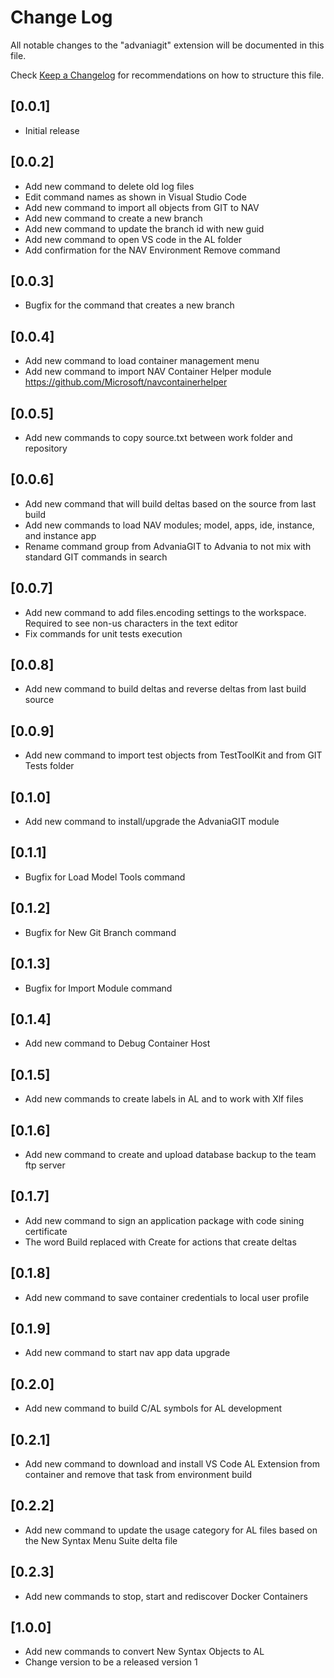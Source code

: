 # Change Log
All notable changes to the "advaniagit" extension will be documented in this file.

Check [Keep a Changelog](http://keepachangelog.com/) for recommendations on how to structure this file.

## [0.0.1]
- Initial release

## [0.0.2]
- Add new command to delete old log files
- Edit command names as shown in Visual Studio Code
- Add new command to import all objects from GIT to NAV
- Add new command to create a new branch
- Add new command to update the branch id with new guid
- Add new command to open VS code in the AL folder
- Add confirmation for the NAV Environment Remove command

## [0.0.3]
- Bugfix for the command that creates a new branch

## [0.0.4]
- Add new command to load container management menu
- Add new command to import NAV Container Helper module <https://github.com/Microsoft/navcontainerhelper>

## [0.0.5]
- Add new commands to copy source.txt between work folder and repository

## [0.0.6]
- Add new command that will build deltas based on the source from last build
- Add new commands to load NAV modules; model, apps, ide, instance, and instance app
- Rename command group from AdvaniaGIT to Advania to not mix with standard GIT commands in search

## [0.0.7]
- Add new command to add files.encoding settings to the workspace.  Required to see non-us characters in the text editor
- Fix commands for unit tests execution

## [0.0.8]
- Add new command to build deltas and reverse deltas from last build source

## [0.0.9]
- Add new command to import test objects from TestToolKit and from GIT Tests folder

## [0.1.0]
- Add new command to install/upgrade the AdvaniaGIT module

## [0.1.1]
- Bugfix for Load Model Tools command

## [0.1.2]
- Bugfix for New Git Branch command

## [0.1.3]
- Bugfix for Import Module command

## [0.1.4]
- Add new command to Debug Container Host

## [0.1.5]
- Add new commands to create labels in AL and to work with Xlf files

## [0.1.6]
- Add new command to create and upload database backup to the team ftp server

## [0.1.7]
- Add new command to sign an application package with code sining certificate
- The word Build replaced with Create for actions that create deltas

## [0.1.8]
- Add new command to save container credentials to local user profile

## [0.1.9]
- Add new command to start nav app data upgrade

## [0.2.0]
- Add new command to build C/AL symbols for AL development

## [0.2.1]
- Add new command to download and install VS Code AL Extension from container and remove that task from environment build

## [0.2.2]
- Add new command to update the usage category for AL files based on the New Syntax Menu Suite delta file

## [0.2.3]
- Add new commands to stop, start and rediscover Docker Containers

## [1.0.0]
- Add new commands to convert New Syntax Objects to AL
- Change version to be a released version 1
